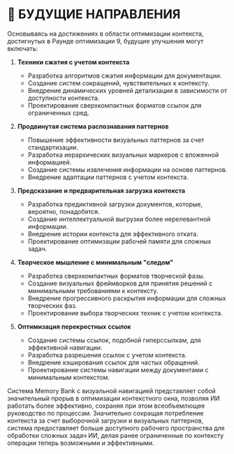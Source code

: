 # 🚀 БУДУЩИЕ НАПРАВЛЕНИЯ

Основываясь на достижениях в области оптимизации контекста, достигнутых в Раунде оптимизации 9, будущие улучшения могут включать:

1.  **Техники сжатия с учетом контекста**
    -   Разработка алгоритмов сжатия информации для документации.
    -   Создание систем сокращений, чувствительных к контексту.
    -   Внедрение динамических уровней детализации в зависимости от доступности контекста.
    -   Проектирование сверхкомпактных форматов ссылок для ограниченных сред.

2.  **Продвинутая система распознавания паттернов**
    -   Повышение эффективности визуальных паттернов за счет стандартизации.
    -   Разработка иерархических визуальных маркеров с вложенной информацией.
    -   Создание системы извлечения информации на основе паттернов.
    -   Внедрение адаптации паттернов с учетом контекста.

3.  **Предсказание и предварительная загрузка контекста**
    -   Разработка предиктивной загрузки документов, которые, вероятно, понадобятся.
    -   Создание интеллектуальной выгрузки более нерелевантной информации.
    -   Внедрение истории контекста для эффективного отката.
    -   Проектирование оптимизации рабочей памяти для сложных задач.

4.  **Творческое мышление с минимальным "следом"**
    -   Разработка сверхкомпактных форматов творческой фазы.
    -   Создание визуальных фреймворков для принятия решений с минимальными требованиями к контексту.
    -   Внедрение прогрессивного раскрытия информации для сложных творческих фаз.
    -   Проектирование выбора творческих техник с учетом контекста.

5.  **Оптимизация перекрестных ссылок**
    -   Создание системы ссылок, подобной гиперссылкам, для эффективной навигации.
    -   Разработка разрешения ссылок с учетом контекста.
    -   Внедрение кэширования ссылок для частых обращений.
    -   Проектирование системы навигации между документами с минимальным контекстом.

Система Memory Bank с визуальной навигацией представляет собой значительный прорыв в оптимизации контекстного окна, позволяя ИИ работать более эффективно, сохраняя при этом всеобъемлющее руководство по процессам. Значительно сокращая потребление контекста за счет выборочной загрузки и визуальных паттернов, система предоставляет больше доступного рабочего пространства для обработки сложных задач ИИ, делая ранее ограниченные по контексту операции теперь возможными и эффективными.